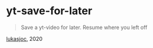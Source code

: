 # yt-save-for-later
> Save a yt-video for later. Resume where you left off

[lukasjoc](https://lukasjoc.com), 2020
